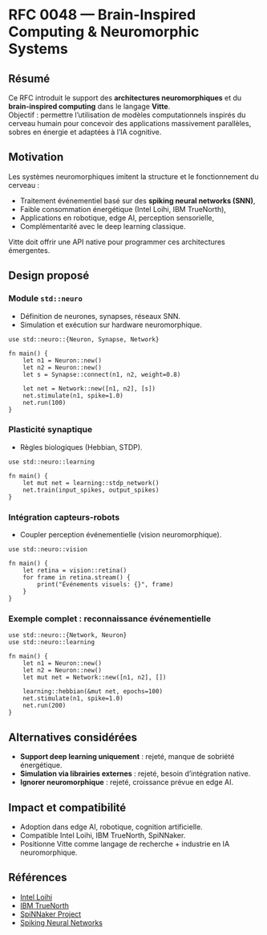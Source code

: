 # RFC 0048 — Brain-Inspired Computing & Neuromorphic Systems

## Résumé
Ce RFC introduit le support des **architectures neuromorphiques** et du **brain-inspired computing** dans le langage **Vitte**.  
Objectif : permettre l’utilisation de modèles computationnels inspirés du cerveau humain pour concevoir des applications massivement parallèles, sobres en énergie et adaptées à l’IA cognitive.

## Motivation
Les systèmes neuromorphiques imitent la structure et le fonctionnement du cerveau :  
- Traitement événementiel basé sur des **spiking neural networks (SNN)**,  
- Faible consommation énergétique (Intel Loihi, IBM TrueNorth),  
- Applications en robotique, edge AI, perception sensorielle,  
- Complémentarité avec le deep learning classique.  

Vitte doit offrir une API native pour programmer ces architectures émergentes.

## Design proposé

### Module `std::neuro`
- Définition de neurones, synapses, réseaux SNN.  
- Simulation et exécution sur hardware neuromorphique.  

```vitte
use std::neuro::{Neuron, Synapse, Network}

fn main() {
    let n1 = Neuron::new()
    let n2 = Neuron::new()
    let s = Synapse::connect(n1, n2, weight=0.8)

    let net = Network::new([n1, n2], [s])
    net.stimulate(n1, spike=1.0)
    net.run(100)
}
```

### Plasticité synaptique
- Règles biologiques (Hebbian, STDP).  

```vitte
use std::neuro::learning

fn main() {
    let mut net = learning::stdp_network()
    net.train(input_spikes, output_spikes)
}
```

### Intégration capteurs-robots
- Coupler perception événementielle (vision neuromorphique).  

```vitte
use std::neuro::vision

fn main() {
    let retina = vision::retina()
    for frame in retina.stream() {
        print("Événements visuels: {}", frame)
    }
}
```

### Exemple complet : reconnaissance événementielle
```vitte
use std::neuro::{Network, Neuron}
use std::neuro::learning

fn main() {
    let n1 = Neuron::new()
    let n2 = Neuron::new()
    let mut net = Network::new([n1, n2], [])

    learning::hebbian(&mut net, epochs=100)
    net.stimulate(n1, spike=1.0)
    net.run(200)
}
```

## Alternatives considérées
- **Support deep learning uniquement** : rejeté, manque de sobriété énergétique.  
- **Simulation via librairies externes** : rejeté, besoin d’intégration native.  
- **Ignorer neuromorphique** : rejeté, croissance prévue en edge AI.  

## Impact et compatibilité
- Adoption dans edge AI, robotique, cognition artificielle.  
- Compatible Intel Loihi, IBM TrueNorth, SpiNNaker.  
- Positionne Vitte comme langage de recherche + industrie en IA neuromorphique.  

## Références
- [Intel Loihi](https://www.intel.com/content/www/us/en/research/neuromorphic-computing.html)  
- [IBM TrueNorth](https://research.ibm.com/blog/brain-inspired-computing)  
- [SpiNNaker Project](http://apt.cs.manchester.ac.uk/projects/SpiNNaker/)  
- [Spiking Neural Networks](https://en.wikipedia.org/wiki/Spiking_neural_network)  
